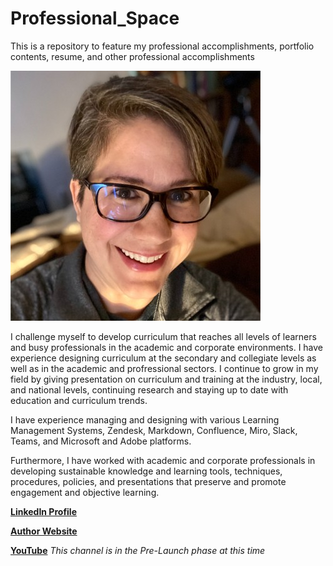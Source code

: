 # Professional_Space
This is a repository to feature my professional accomplishments, portfolio contents, resume, and other professional accomplishments

![headshot](https://github.com/laurieward333/Professional_Space/blob/main/LinkedIn%20Profile%20Picture.jpg)

I challenge myself to develop curriculum that reaches all levels of learners and busy professionals in the academic and corporate environments. I have experience designing curriculum at the secondary and collegiate levels as well as in the academic and profressional sectors. I continue to grow in my field by giving presentation on curriculum and training at the industry, local, and national levels, continuing research and staying up to date with education and curriculum trends.

I have experience managing and designing with various Learning Management Systems, Zendesk, Markdown, Confluence, Miro, Slack, Teams, and Microsoft and Adobe platforms.

Furthermore, I have worked with academic and corporate professionals in developing sustainable knowledge and learning tools, techniques, procedures, policies, and presentations that preserve and promote engagement and objective learning.

[**LinkedIn Profile**](https://www.linkedin.com/in/laurie-ward-ph-d-m-ed-m-b-a-99b582155/)

[**Author Website**](https://store.bookbaby.com/profile/LKWard)

[**YouTube**](https://www.youtube.com/channel/UCyKRYDndOS6lVgMwnX4ls1g/featured) *This channel is in the Pre-Launch phase at this time*

